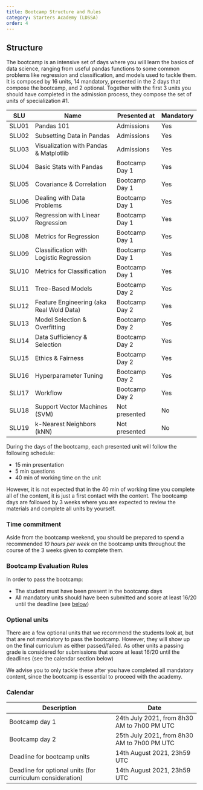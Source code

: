 ```yaml
---
title: Bootcamp Structure and Rules
category: Starters Academy (LDSSA)
order: 4
---
```



## Structure 

The bootcamp is an intensive set of days where you will learn the basics of data 
science, ranging from useful pandas functions to some common problems like 
regression and classification, and models used to tackle them. It is composed
by 16 units, 14 mandatory, presented in the 2 days that compose the bootcamp, and 2
optional. Together with the first 3 units you should have completed in the admission
process, they compose the set of units of specialization #1. 

| SLU   | Name                                     |  Presented at   | Mandatory |
|-------|------------------------------------------|-----------------|-----------|
| SLU01 | Pandas 101                               | Admissions      |  Yes      |
| SLU02 | Subsetting Data in Pandas                | Admissions      |  Yes      |
| SLU03 | Visualization with Pandas & Matplotlib   | Admissions      |  Yes      |
| SLU04 | Basic Stats with Pandas                  | Bootcamp Day 1  |  Yes      |
| SLU05 | Covariance & Correlation                 | Bootcamp Day 1  |  Yes      |
| SLU06 | Dealing with Data Problems               | Bootcamp Day 1  |  Yes      |
| SLU07 | Regression with Linear Regression        | Bootcamp Day 1  |  Yes      |
| SLU08 | Metrics for Regression                   | Bootcamp Day 1  |  Yes      |
| SLU09 | Classification with Logistic Regression  | Bootcamp Day 1  |  Yes      |
| SLU10 | Metrics for Classification               | Bootcamp Day 1  |  Yes      |
| SLU11 | Tree-Based Models                        | Bootcamp Day 2  |  Yes      |
| SLU12 | Feature Engineering (aka Real Wold Data) | Bootcamp Day 2  |  Yes      |
| SLU13 | Model Selection & Overfitting            | Bootcamp Day 2  |  Yes      |
| SLU14 | Data Sufficiency & Selection             | Bootcamp Day 2  |  Yes      |
| SLU15 | Ethics & Fairness                        | Bootcamp Day 2  |  Yes      |
| SLU16 | Hyperparameter Tuning                    | Bootcamp Day 2  |  Yes      |
| SLU17 | Workflow                                 | Bootcamp Day 2  |  Yes      |
| SLU18 | Support Vector Machines (SVM)            | Not presented   |  No       |
| SLU19 | k-Nearest Neighbors (kNN)                | Not presented   |  No       |

During the days of the bootcamp, each presented unit will follow the following schedule:

- 15 min presentation
- 5 min questions
- 40 min of working time on the unit

However, it is not expected that in the 40 min of working time you complete all of the content, 
it is just a first contact with the content. The bootcamp days are followed by 3 weeks where
you are expected to review the materials and complete all units by yourself.



### Time commitment

Aside from the bootcamp weekend, you should be prepared to spend a recommended *10 hours per week* 
on the bootcamp units throughout the course of the 3 weeks given to complete them.


### Bootcamp Evaluation Rules

In order to pass the bootcamp:

* The student must have been present in the bootcamp days
* All mandatory units should have been submitted and score at least 16/20 until the deadline (see [below](#Calendar))


### Optional units

There are a few optional units that we recommend the students look at, but that are not mandatory to 
pass the bootcamp. However, they will show up on the final curriculum as either passed/failed. As other
units a passing grade is considered for submissions that score at least 16/20 until the deadlines 
(see the calendar section below)

We advise you to only tackle these after you have completed all mandatory content, since the bootcamp
is essential to proceed with the academy. 


### Calendar

| Description |  Date | 
|-------------|-------------|
| Bootcamp day 1 |  24th July 2021, from 8h30 AM to 7h00 PM UTC | 
| Bootcamp day 2 |  25th July 2021, from 8h30 AM to 7h00 PM UTC |
| Deadline for bootcamp units |  14th August 2021, 23h59 UTC |
| Deadline for optional units (for curriculum consideration) |  14th August 2021, 23h59 UTC | 
